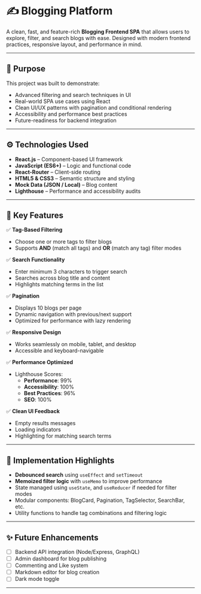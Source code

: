 # ✍️ Blogging Platform

A clean, fast, and feature-rich **Blogging Frontend SPA** that allows users to explore, filter, and search blogs with ease. Designed with modern frontend practices, responsive layout, and performance in mind.

---

## 📌 Purpose

This project was built to demonstrate:
- Advanced filtering and search techniques in UI
- Real-world SPA use cases using React
- Clean UI/UX patterns with pagination and conditional rendering
- Accessibility and performance best practices
- Future-readiness for backend integration

---

## ⚙️ Technologies Used

- **React.js** – Component-based UI framework  
- **JavaScript (ES6+)** – Logic and functional code  
- **React-Router** – Client-side routing  
- **HTML5 & CSS3** – Semantic structure and styling  
- **Mock Data (JSON / Local)** – Blog content  
- **Lighthouse** – Performance and accessibility audits

---

## 🚀 Key Features

✅ **Tag-Based Filtering**
- Choose one or more tags to filter blogs
- Supports **AND** (match all tags) and **OR** (match any tag) filter modes

✅ **Search Functionality**
- Enter minimum 3 characters to trigger search
- Searches across blog title and content
- Highlights matching terms in the list

✅ **Pagination**
- Displays 10 blogs per page
- Dynamic navigation with previous/next support
- Optimized for performance with lazy rendering

✅ **Responsive Design**
- Works seamlessly on mobile, tablet, and desktop
- Accessible and keyboard-navigable

✅ **Performance Optimized**
- Lighthouse Scores:
  - **Performance**: 99%
  - **Accessibility**: 100%
  - **Best Practices**: 96%
  - **SEO**: 100%

✅ **Clean UI Feedback**
- Empty results messages
- Loading indicators
- Highlighting for matching search terms

---

## 🧠 Implementation Highlights

- **Debounced search** using `useEffect` and `setTimeout`
- **Memoized filter logic** with `useMemo` to improve performance
- State managed using `useState`, and `useReducer` if needed for filter modes
- Modular components: BlogCard, Pagination, TagSelector, SearchBar, etc.
- Utility functions to handle tag combinations and filtering logic

---
## ✨ Future Enhancements

- [ ] Backend API integration (Node/Express, GraphQL)
- [ ] Admin dashboard for blog publishing
- [ ] Commenting and Like system
- [ ] Markdown editor for blog creation
- [ ] Dark mode toggle

---